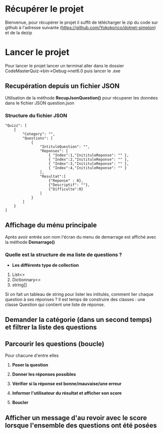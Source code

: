# Récupérer le projet

Bienvenue, pour récupérer le projet il suffit de télécharger le zip du code sur github à l'adresse suivante (https://github.com/Yokokorico/dotnet-simplon) et de la dezip

# Lancer le projet 

Pour lancer le projet lancer un terminal aller dans le dossier CodeMasterQuiz->bin->Debug->net6.0 puis lancer le .exe

## Recupération depuis un fichier JSON
Utilisation de la méthode **RecupJsonQuestion()** pour récuperer les données dans le fichier JSON question.json
### Structure du fichier JSON
    
    "Quizz": [
        {
            "Category": "",
            "Questions": [
                {
                    "IntituleQuestion": "",
                    "Reponses": [
                        { "Index":1,"InitituleReponse": "" },
                        { "Index":2,"InitituleReponse": "" },
                        { "Index":3,"InitituleReponse": "" },
                        { "Index":4,"InitituleReponse": "" }
                    ],
                    "Resultat":[
                        {"Reponse" : 0},
                        {"Descriptif": ""},
                        {"Difficulte":0}
                    ]
                }
            ]
        }
    ]


## Affichage du ménu principale

Après avoir entrée son nom l'écran du menu de demarrage est affiché avec la méthode **Demarrage()**

### Quelle est la structure de ma liste de questions ?
 - **Les différents type de collection**

1. List<>
2. Dictionnary<>
3. string[]

Si on fait un tableau de string pour lister les intitulés, comment lier chaque question à ses réponses ?
Il est temps de construire des classes : une classe Question qui contient une liste de réponse.

## Demander la catégorie (dans un second temps) et filtrer la liste des questions

## Parcourir les questions (boucle)
Pour chacune d'entre elles
1. **Poser la question**

2. **Donner les réponses possibles**

3. **Vérifier si la réponse est bonne/mauvaise/une erreur**

4. **Informer l'utilisateur du résultat et afficher son score**

5. **Boucler**

## Afficher un message d'au revoir avec le score lorsque l'ensemble des questions ont été posées